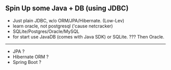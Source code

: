 ## Spin Up some Java + DB (using JDBC)
- Just plain JDBC, w/o ORM/JPA/Hibernate. (Low-Lev)
- learn oracle, not postgresql ('cause netcracker)
-  SQLite/Postgres/Oracle/MySQL
- for start use JavaDB (comes with Java SDK) or SQLite. ??? Then Oracle.

--- 

- JPA ?
- Hibernate ORM ?
- Spring Boot ?

